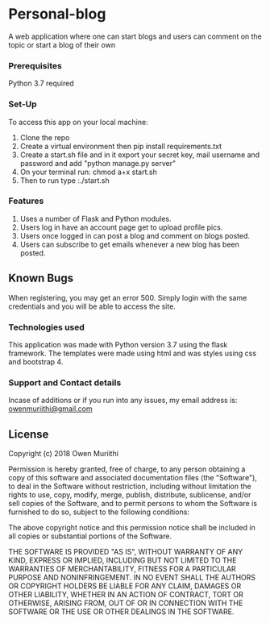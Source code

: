 # Personal-blog

A web application where one can start blogs and users can comment on the topic or start a blog of their own

### Prerequisites

Python 3.7 required


### Set-Up

To access this app on your local machine:
1) Clone the repo
2) Create a virtual environment then pip install requirements.txt
3) Create a start.sh file and in it export your secret key, mail username and password and add "python manage.py server" 
4) On your terminal run: chmod a+x start.sh
5) Then to run type :./start.sh 


### Features

1. Uses a number of Flask and Python modules.
2. Users log in have an account page get to upload profile pics.
3. Users once logged in can post a blog and comment on blogs posted.
4. Users can subscribe to get emails whenever a new blog has been posted.


## Known Bugs

When registering, you may get an error 500. Simply login with the same credentials and you will be able to access the site.

### Technologies used

This application was made with Python version 3.7 using the flask framework. The templates were made using html and was styles using css and bootstrap 4.

### Support and Contact details

Incase of additions or if you run into any issues, my email address is: owenmuriithi@gmail.com

## License

Copyright (c)  2018 Owen Muriithi

Permission is hereby granted, free of charge, to any person obtaining a copy of this software and associated documentation files (the "Software"), to deal in the Software without restriction, including without limitation the rights to use, copy, modify, merge, publish, distribute, sublicense, and/or sell copies of the Software, and to permit persons to whom the Software is furnished to do so, subject to the following conditions:

The above copyright notice and this permission notice shall be included in all copies or substantial portions of the Software.

THE SOFTWARE IS PROVIDED "AS IS", WITHOUT WARRANTY OF ANY KIND, EXPRESS OR IMPLIED, INCLUDING BUT NOT LIMITED TO THE WARRANTIES OF MERCHANTABILITY, FITNESS FOR A PARTICULAR PURPOSE AND NONINFRINGEMENT. IN NO EVENT SHALL THE AUTHORS OR COPYRIGHT HOLDERS BE LIABLE FOR ANY CLAIM, DAMAGES OR OTHER LIABILITY, WHETHER IN AN ACTION OF CONTRACT, TORT OR OTHERWISE, ARISING FROM, OUT OF OR IN CONNECTION WITH THE SOFTWARE OR THE USE OR OTHER DEALINGS IN THE SOFTWARE.




